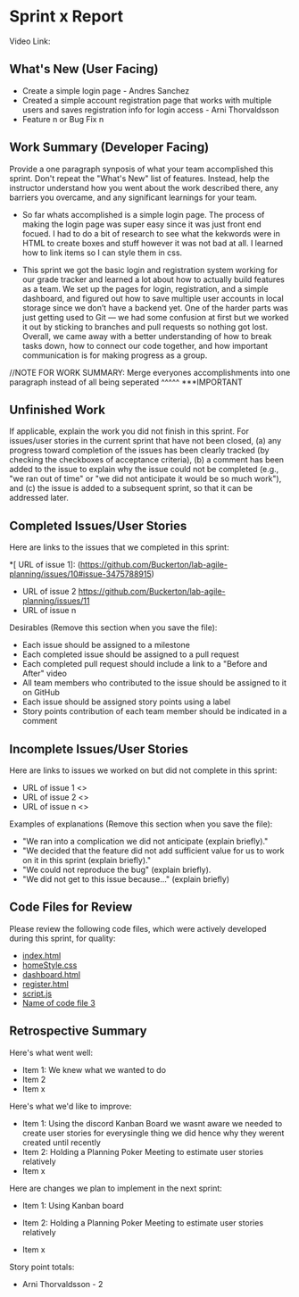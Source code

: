 # Sprint x Report 
Video Link: 
## What's New (User Facing)
 * Create a simple login page - Andres Sanchez 
 * Created a simple account registration page that works with multiple users and saves registration info for login access - Arni Thorvaldsson
 * Feature n or Bug Fix n

## Work Summary (Developer Facing)
Provide a one paragraph synposis of what your team accomplished this sprint. Don't repeat the "What's New" list of features. Instead, help the instructor understand how you went about the work described there, any barriers you overcame, and any significant learnings for your team.

* So far whats accomplished is a simple login page. The process of making the login page was super easy since it was just front end focued. I had to do a bit of research to see what the kekwords were in HTML to create boxes and stuff however it was not bad at all. I learned how to link items so I can style them in css.

* This sprint we got the basic login and registration system working for our grade tracker and learned a lot about how to actually build features as a team. We set up the pages for login, registration, and a simple dashboard, and figured out how to save multiple user accounts in local storage since we don’t have a backend yet. One of the harder parts was just getting used to Git — we had some confusion at first but we worked it out by sticking to branches and pull requests so nothing got lost. Overall, we came away with a better understanding of how to break tasks down, how to connect our code together, and how important communication is for making progress as a group.

//NOTE FOR WORK SUMMARY: Merge everyones accomplishments into one paragraph instead of all being seperated ^^^^^ ***IMPORTANT

## Unfinished Work
If applicable, explain the work you did not finish in this sprint. For issues/user stories in the current sprint that have not been closed, (a) any progress toward completion of the issues has been clearly tracked (by checking the checkboxes of  acceptance criteria), (b) a comment has been added to the issue to explain why the issue could not be completed (e.g., "we ran out of time" or "we did not anticipate it would be so much work"), and (c) the issue is added to a subsequent sprint, so that it can be addressed later.

## Completed Issues/User Stories
Here are links to the issues that we completed in this sprint:

 *[ URL of issue 1]: (https://github.com/Buckerton/lab-agile-planning/issues/10#issue-3475788915)
 * URL of issue 2 https://github.com/Buckerton/lab-agile-planning/issues/11
 * URL of issue n

 Desirables (Remove this section when you save the file):
  * Each issue should be assigned to a milestone
  * Each completed issue should be assigned to a pull request
  * Each completed pull request should include a link to a "Before and After" video
  * All team members who contributed to the issue should be assigned to it on GitHub
  * Each issue should be assigned story points using a label
  * Story points contribution of each team member should be indicated in a comment
 
 ## Incomplete Issues/User Stories
 Here are links to issues we worked on but did not complete in this sprint:
 
 * URL of issue 1 <<One sentence explanation of why issue was not completed>>
 * URL of issue 2 <<One sentence explanation of why issue was not completed>>
 * URL of issue n <<One sentence explanation of why issue was not completed>>
 
 Examples of explanations (Remove this section when you save the file):
  * "We ran into a complication we did not anticipate (explain briefly)." 
  * "We decided that the feature did not add sufficient value for us to work on it in this sprint (explain briefly)."
  * "We could not reproduce the bug" (explain briefly).
  * "We did not get to this issue because..." (explain briefly)

## Code Files for Review
Please review the following code files, which were actively developed during this sprint, for quality:
 * [index.html](https://github.com/Buckerton/lab-agile-planning/blob/main/index.html)
 * [homeStyle.css](https://github.com/Buckerton/lab-agile-planning/blob/main/homeStyle.css)
 * [dashboard.html](https://github.com/Buckerton/lab-agile-planning/blob/main/dashboard.html)
 * [register.html](https://github.com/Buckerton/lab-agile-planning/blob/main/register.html)
 * [script.js](https://github.com/Buckerton/lab-agile-planning/blob/main/script.js)
 * [Name of code file 3](https://github.com/your_repo/file_extension)
 
## Retrospective Summary
Here's what went well:
  * Item 1: We knew what we wanted to do
  * Item 2
  * Item x
 
Here's what we'd like to improve:
   * Item 1: Using the discord Kanban Board we wasnt aware we needed to create user stories for everysingle thing we did hence why they werent created until recently
   * Item 2: Holding a Planning Poker Meeting to estimate user stories relatively
   * Item x
  
Here are changes we plan to implement in the next sprint:
   * Item 1: Using Kanban board
   * Item 2: Holding a Planning Poker Meeting to estimate user stories relatively

   * Item x

Story point totals:
   * Arni Thorvaldsson - 2
